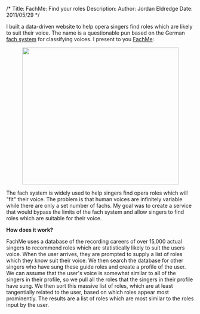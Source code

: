 /*
Title: FachMe: Find your roles
Description:
Author: Jordan Eldredge
Date: 2011/05/29
*/

I built a data-driven website to help opera singers find roles which are likely to suit their voice. The name is a questionable pun based on the German <a href="http://en.wikipedia.org/wiki/Fach">fach system</a> for classifying voices. I present to you <a href="http://fachme.com">FachMe</a>:
<p style="text-align: center;"><a href="http://fachme.com"><img class="size-full wp-image-899 aligncenter" title="FachMe Screen Shot" alt="" src="http://blog.classicalcode.com/wp-content/uploads/2011/04/Screen-shot-2011-04-16-at-10.34.01-AM.png" width="419" height="367" /></a></p>
The fach system is widely used to help singers find opera roles which will "fit" their voice. The problem is that human voices are infinitely variable while there are only a set number of fachs. My goal was to create a service that would bypass the limits of the fach system and allow singers to find roles which are suitable for their voice.

<strong>How does it work?</strong>

FachMe uses a database of the recording careers of over 15,000 actual singers to recommend roles which are statistically likely to suit the users voice. When the user arrives, they are prompted to supply a list of roles which they know suit their voice. We then search the database for other singers who have sung these guide roles and create a profile of the user. We can assume that the user's voice is somewhat similar to all of the singers in their profile, so we pull all the roles that the singers in their profile have sung. We then sort this massive list of roles, which are at least tangentially related to the user, based on which roles appear most prominently. The results are a list of roles which are most similar to the roles input by the user.